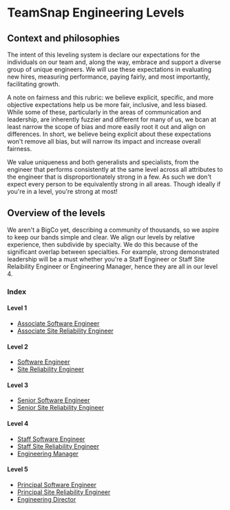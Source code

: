 # TeamSnap Engineering Levels

## Context and philosophies

The intent of this leveling system is declare our expectations for the individuals on our team and, along the way, embrace and support a diverse group of unique engineers.  We will use these expectations in evaluating new hires, measuring performance, paying fairly, and most importantly, facilitating growth.

A note on fairness and this rubric: we believe explicit, specific, and more objective expectations help us be more fair, inclusive, and less biased.  While some of these, particularly in the areas of communication and leadership, are inherently fuzzier and different for many of us, we bcan at least narrow the scope of bias and more easily root it out and align on differences.  In short, we believe being explicit about these expectations won't remove all bias, but will narrow its impact and increase overall fairness.

We value uniqueness and both generalists and specialists, from the engineer that performs consistently at the same level across all attributes to the engineer that is disproportionately strong in a few.  As such we don't expect every person to be equivalently strong in all areas.  Though ideally if you're in a level, you're strong at most!

## Overview of the levels

We aren't a BigCo yet, describing a community of thousands, so we aspire to keep our bands simple and clear.  We align our levels by relative experience, then subdivide by specialty.  We do this because of the significant overlap between specialties.  For example, strong demonstrated leadership will be a must whether you're a Staff Engineer or Staff Site Relaibility Engineer or Engineering Manager, hence they are all in our level 4.

### Index

#### Level 1
* [Associate Software Engineer](https://github.com/teamsnap/Engineering/blob/main/Engineering%20Job%20Levels/1%20-%20Associate%20Software%20Engineer.md)
* [Associate Site Reliability Engineer](https://github.com/teamsnap/Engineering/blob/main/Engineering%20Job%20Levels/1%20-%20Associate%20Site%20Reliability%20Engineer.md)
 
#### Level 2
* [Software Engineer](https://github.com/teamsnap/Engineering/blob/main/Engineering%20Job%20Levels/2%20-%20Software%20Engineer.md)
* [Site Reliability Engineer](https://github.com/teamsnap/Engineering/blob/main/Engineering%20Job%20Levels/2%20-%20Site%20Reliability%20Engineer.md)

#### Level 3
* [Senior Software Engineer](https://github.com/teamsnap/Engineering/blob/main/Engineering%20Job%20Levels/3%20-%20Senior%20Software%20Engineer.md)
* [Senior Site Reliability Engineer](https://github.com/teamsnap/Engineering/blob/main/Engineering%20Job%20Levels/3%20-%20Senior%20Site%20Reliability%20Engineer.md)
 
#### Level 4
* [Staff Software Engineer](https://github.com/teamsnap/Engineering/blob/main/Engineering%20Job%20Levels/4%20-%20Staff%20Software%20Engineer.md)
* [Staff Site Reliability Engineer](https://github.com/teamsnap/Engineering/blob/main/Engineering%20Job%20Levels/4%20-%20Staff%20Site%20Reliability%20Engineer.md)
* [Engineering Manager](https://github.com/teamsnap/Engineering/blob/main/Engineering%20Job%20Levels/4%20-%20Engineering%20Manager.md)
  
#### Level 5
 * [Principal Software Engineer](https://github.com/teamsnap/Engineering/blob/main/Engineering%20Job%20Levels/5%20-%20Principal%20Software%20Engineer.md)
 * [Principal Site Reliability Engineer](https://github.com/teamsnap/Engineering/blob/main/Engineering%20Job%20Levels/5%20-%20Principal%20Site%20Reliability%20Engineer.md)
 * [Engineering Director](https://github.com/teamsnap/Engineering/blob/main/Engineering%20Job%20Levels/5%20-%20Director%20of%20Engineering.md)



